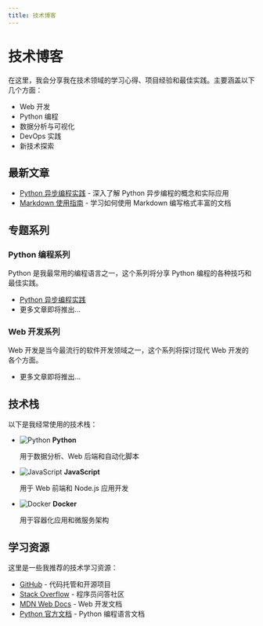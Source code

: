 ```yaml
---
title: 技术博客
---
```


# 技术博客

在这里，我会分享我在技术领域的学习心得、项目经验和最佳实践。主要涵盖以下几个方面：

- Web 开发
- Python 编程
- 数据分析与可视化
- DevOps 实践
- 新技术探索

## 最新文章

- [Python 异步编程实践](python-异步编程实践.md) - 深入了解 Python 异步编程的概念和实际应用
- [Markdown 使用指南](markdown-guide.md) - 学习如何使用 Markdown 编写格式丰富的文档

## 专题系列

### Python 编程系列

Python 是我最常用的编程语言之一，这个系列将分享 Python 编程的各种技巧和最佳实践。

- [Python 异步编程实践](python-异步编程实践.md)
- 更多文章即将推出...

### Web 开发系列

Web 开发是当今最流行的软件开发领域之一，这个系列将探讨现代 Web 开发的各个方面。

- 更多文章即将推出...

## 技术栈

以下是我经常使用的技术栈：

<div class="grid cards" markdown>

- ![Python](https://www.python.org/static/community_logos/python-logo-generic.svg)
  **Python**
  
  用于数据分析、Web 后端和自动化脚本

- ![JavaScript](https://upload.wikimedia.org/wikipedia/commons/6/6a/JavaScript-logo.png)
  **JavaScript**
  
  用于 Web 前端和 Node.js 应用开发

- ![Docker](https://www.docker.com/wp-content/uploads/2022/03/Moby-logo.png)
  **Docker**
  
  用于容器化应用和微服务架构

</div>

## 学习资源

这里是一些我推荐的技术学习资源：

- [GitHub](https://github.com) - 代码托管和开源项目
- [Stack Overflow](https://stackoverflow.com) - 程序员问答社区
- [MDN Web Docs](https://developer.mozilla.org) - Web 开发文档
- [Python 官方文档](https://docs.python.org) - Python 编程语言文档
